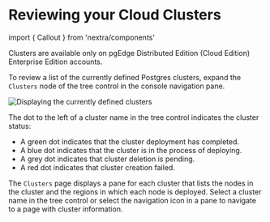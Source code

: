 # Reviewing your Cloud Clusters

import { Callout } from 'nextra/components'
 
<Callout type="info">
  Clusters are available only on pgEdge Distributed Edition (Cloud Edition) Enterprise Edition accounts.
</Callout>

To review a list of the currently defined Postgres clusters, expand the `Clusters` node of the tree control in the console navigation pane.

![Displaying the currently defined clusters](./images/clusters.png)

The dot to the left of a cluster name in the tree control indicates the cluster status:

* A green dot indicates that the cluster deployment has completed.
* A blue dot indicates that the cluster is in the process of deploying.
* A grey dot indicates that cluster deletion is pending.
* A red dot indicates that cluster creation failed.

The `Clusters` page displays a pane for each cluster that lists the nodes in the cluster and the regions in which each node is deployed. Select a cluster name in the tree control or select the navigation icon in a pane to navigate to a page with cluster information.

